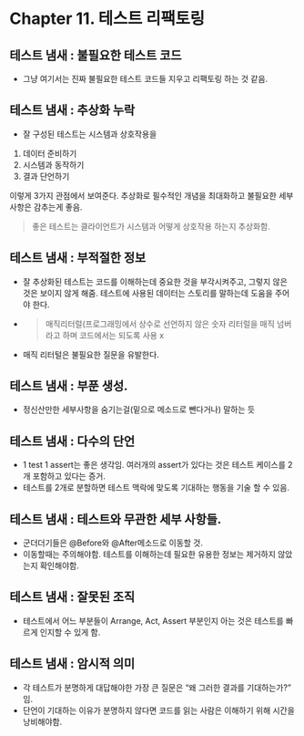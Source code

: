 # Chapter 11. 테스트 리팩토링 

## 테스트 냄새 : 불필요한 테스트 코드
- 그냥 여기서는 진짜 불필요한 테스트 코드들 지우고 리팩토링 하는 것 같음.
## 테스트 냄새 : 추상화 누락
- 잘 구성된 테스트는 시스템과 상호작용을<p>
1. 데이터 준비하기
2. 시스템과 동작하기
3. 결과 단언하기

이렇게 3가지 관점에서 보여준다. 추상화로 필수적인 개념을 최대화하고 불필요한 세부사항은 감추는게 좋음.

> 좋은 테스트는 클라이언트가 시스템과 어떻게 상호작용 하는지 추상화함.

## 테스트 냄새 : 부적절한 정보
- 잘 추상화된 테스트는 코드를 이해하는데 중요한 것을 부각시켜주고, 그렇지 않은 것은 보이지 않게 해줌. 테스트에 사용된 데이터는 스토리를 말하는데 도움을 주어야 한다.

- > 매직리터럴(프로그래밍에서 상수로 선언하지 않은 숫자 리터럴을 매직 넘버라고 하며 코드에서는 되도록 사용 x 
- 매직 리터털은 불필요한 질문을 유발한다. 

## 테스트 냄새 : 부푼 생성.
- 정신산만한 세부사항을 숨기는걸(밑으로 메소드로 뺀다거나) 말하는 듯

## 테스트 냄새 : 다수의 단언
- 1 test 1 assert는 좋은 생각임. 여러개의 assert가 있다는 것은 테스트 케이스를 2개 포함하고 있다는 증거.
- 테스트를 2개로 분할하면 테스트 맥락에 맞도록 기대하는 행동을 기술 할 수 있음.

## 테스트 냄새 : 테스트와 무관한 세부 사항들.
- 군더더기들은 @Before와 @After메소드로 이동할 것. 
- 이동할때는 주의해야함. 테스트를 이해하는데 필요한 유용한 정보는 제거하지 않았는지 확인해야함.

## 테스트 냄새 : 잘못된 조직
- 테스트에서 어느 부분들이 Arrange, Act, Assert 부분인지 아는 것은 테스트를 빠르게 인지할 수 있게 함. 

## 테스트 냄새 : 암시적 의미
- 각 테스트가 분명하게 대답해야한 가장 큰 질문은 “왜 그러한 결과를 기대하는가?” 임.
- 단언이 기대하는 이유가 분명하지 않다면 코드를 읽는 사람은 이해하기 위해 시간을 낭비해야함. 



